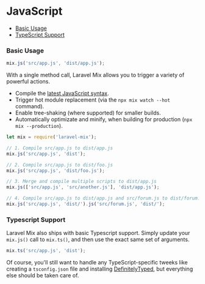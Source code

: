 # JavaScript

-   [Basic Usage](#basic-usage)
-   [TypeScript Support](#typescript-support)

### Basic Usage

```js
mix.js('src/app.js', 'dist/app.js');
```

With a single method call, Laravel Mix allows you to trigger a variety of powerful actions.

-   Compile the [latest JavaScript syntax](https://babeljs.io/docs/en/babel-preset-env).
-   Trigger hot module replacement (via the `npx mix watch --hot` command).
-   Enable tree-shaking (where supported) for smaller builds.
-   Automatically optimizate and minify, when building for production (`npx mix --production`).

```js
let mix = require('laravel-mix');

// 1. Compile src/app.js to dist/app.js
mix.js('src/app.js', 'dist');

// 2. Compile src/app.js to dist/foo.js
mix.js('src/app.js', 'dist/foo.js');

// 3. Merge and compile multiple scripts to dist/app.js
mix.js(['src/app.js', 'src/another.js'], 'dist/app.js');

// 4. Compile src/app.js to dist/app.js and src/forum.js to dist/forum.js
mix.js('src/app.js', 'dist/').js('src/forum.js', 'dist/');
```

### Typescript Support

Laravel Mix also ships with basic Typescript support. Simply update your `mix.js()` call to `mix.ts()`, and then use the exact same set of arguments.

```js
mix.ts('src/app.js', 'dist');
```

Of course, you'll still want to handle any TypeScript-specific tweeks like creating a `tsconfig.json` file and installing [DefinitelyTyped](https://github.com/DefinitelyTyped/DefinitelyTyped), but everything else should be taken care of.
